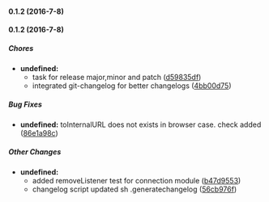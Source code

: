 #### 0.1.2 (2016-7-8)

#### 0.1.2 (2016-7-8)

##### Chores

* **undefined:**
  * task for release major,minor and patch ([d59835df](https://github.com/D-Mobilelab/stargate/commit/d59835dfce5caa578f881c5bbb868701a38858d8))
  * integrated git-changelog for better changelogs ([4bb00d75](https://github.com/D-Mobilelab/stargate/commit/4bb00d75ae473a52ed21d26ecd81fb5a91db53a6))

##### Bug Fixes

* **undefined:** toInternalURL does not exists in browser case. check added ([86e1a98c](https://github.com/D-Mobilelab/stargate/commit/86e1a98cd136c5a508d7ac34e674a905ac867321))

##### Other Changes

* **undefined:**
  * added removeListener test for connection module ([b47d9553](https://github.com/D-Mobilelab/stargate/commit/b47d95537f2a1472fb895c903bd1c4500e418ddc))
  * changelog script updated sh .generatechangelog <oldtag> <newtag> <user> <reponame> ([56cb976f](https://github.com/D-Mobilelab/stargate/commit/56cb976f6dee660a1e87bc0105e7fc17da87558d))

